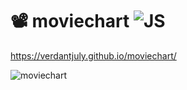# 📽️ moviechart ![JS](https://i.postimg.cc/fR98fWb2/2023-05-22-11-55-16.png)
https://verdantjuly.github.io/moviechart/

![moviechart](https://i.postimg.cc/sDYWczRX/2023-05-27-14-52-40.png)

